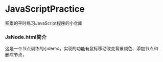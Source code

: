 # JavaScriptPractice
积累的平时练习JavaScript程序的小仓库
### JsNode.html简介
这是一个节点训练的小demo，实现的功能有鼠标移动改变背景颜色、添加节点和删除节点，
